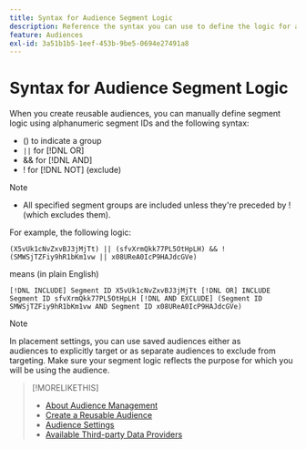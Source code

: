 ```yaml
---
title: Syntax for Audience Segment Logic
description: Reference the syntax you can use to define the logic for audience segments.
feature: Audiences
exl-id: 3a51b1b5-1eef-453b-9be5-0694e27491a8
---
```

# Syntax for Audience Segment Logic

When you create reusable audiences, you can manually define segment logic using alphanumeric segment IDs and the following syntax:

* () to indicate a group
* `||` for [!DNL OR] <!-- || escaped with backticks so Jenkins doesn't think it's a Markdown table -->
* && for [!DNL AND]
* ! for [!DNL NOT] (exclude)

>[!NOTE]
>
>* All specified segment groups are included unless they're preceded by ! (which excludes them).

For example, the following logic:

```
(X5vUk1cNvZxvBJ3jMjTt) || (sfvXrmQkk77PL5OtHpLH) && !(SMWSjTZFiy9hR1bKm1vw || x08UReA0IcP9HAJdcGVe)
```

means (in plain English)

```
[!DNL INCLUDE] Segment ID X5vUk1cNvZxvBJ3jMjTt [!DNL OR] INCLUDE Segment ID sfvXrmQkk77PL5OtHpLH [!DNL AND EXCLUDE] (Segment ID SMWSjTZFiy9hR1bKm1vw AND Segment ID x08UReA0IcP9HAJdcGVe)
```

>[!NOTE]
>
>In placement settings, you can use saved audiences either as audiences to explicitly target or as separate audiences to exclude from targeting. Make sure your segment logic reflects the purpose for which you will be using the audience.

>[!MORELIKETHIS]
>
>* [About Audience Management](audience-about.md)
>* [Create a Reusable Audience](reusable-audience-create.md)
>* [Audience Settings](audience-settings.md)
>* [Available Third-party Data Providers](third-party-data-providers.md)

